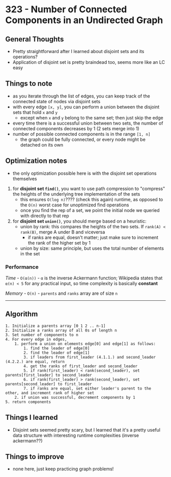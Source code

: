 # 323 - Number of Connected Components in an Undirected Graph

## General Thoughts
- Pretty straightforward after I learned about disjoint sets and its operations? 
- Application of disjoint set is pretty braindead too, seems more like an LC easy

## Things to note
- as you iterate through the list of edges, you can keep track of the connected state of nodes via disjoint sets
- with every edge `[x, y]`, you can perform a union between the disjoint sets that hold `x` and `y`
    - except when `x` and `y` belong to the same set; then just skip the edge
- every time there is a successful union between two sets, the number of connected components decreases by 1 (2 sets merge into 1)
- number of possible connected components is in the range `[1, n]`
    - the graph could be fully connected, or every node might be detached on its own

## Optimization notes
- the only optimization possible here is with the disjoint set operations themselves
1. for **disjoint set `find()`**, you want to use path compression to "compress" the heights of the underlying tree implementation of the sets 
    - this ensures `O(log n)`???? (check this again) runtime, as opposed to the `O(n)` worst case for unoptimized find operations
    - once you find the rep of a set, we point the initial node we queried with directly to that rep
2. for **disjoint set `union()`**, you should merge based on a heuristic:
    - union by rank: this compares the heights of the two sets. If `rank(A) < rank(B)`, merge A under B and viceversa
        - if ranks are equal, doesn't matter; just make sure to increment the rank of the higher set by 1
    - union by size: same principle, but uses the total number of elements in the set

### Performance

*Time* - `O(α(n))` - `α` is the inverse Ackermann function; Wikipedia states that `α(n) < 5` for any practical input, so time complexity is basically **constant**

*Memory* - `O(n)` - `parents` and `ranks` array are of size `n`

---

## Algorithm
```
1. Initialize a parents array [0 1 2 .. n-1]
2. Initialize a ranks array of all 0s of length n
3. Set number of components to n
4. For every edge in edges,
    1. perform a union on elements edge[0] and edge[1] as follows:
        1. find the leader of edge[0]
        2. find the leader of edge[1]
        3. if leaders from first_leader (4.1.1.) and second_leader (4.2.2.) are equal, return
        4. get the ranks of first_leader and second_leader
        5. if rank(first_leader) < rank(second_leader), set parents[first_leader] to second_leader
        6. if rank(first_leader) > rank(second_leader), set parents[second_leader] to first_leader
        7. if ranks are equal, set either leader's parent to the other, and increment rank of higher set
    2. if union was successful, decrement components by 1
5. return components
```
## Things I learned
- Disjoint sets seemed pretty scary, but I learned that it's a pretty useful data structure with interesting runtime complexities (inverse ackermann??)

## Things to improve
- none here, just keep practicing graph problems!